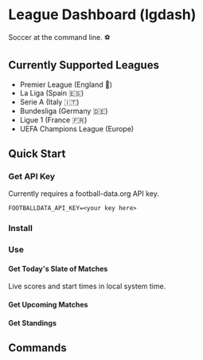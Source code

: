 <!-- [![python](https://img.shields.io/badge/python-3.13-blue)](https://www.python.org) -->

# League Dashboard (lgdash)

Soccer at the command line. ⚽

## Currently Supported Leagues

- Premier League (England 🏴󠁧󠁢󠁥󠁮󠁧󠁿)
- La Liga (Spain 🇪🇸)
- Serie A (Italy 🇮🇹)
- Bundesliga (Germany 🇩🇪)
- Ligue 1 (France 🇫🇷)
- UEFA Champions League (Europe)


## Quick Start

### Get API Key

Currently requires a football-data.org API key.

```
FOOTBALLDATA_API_KEY=<your key here>
```

### Install

### Use

#### Get Today's Slate of Matches

Live scores and start times in local system time.

#### Get Upcoming Matches

#### Get Standings


## Commands



